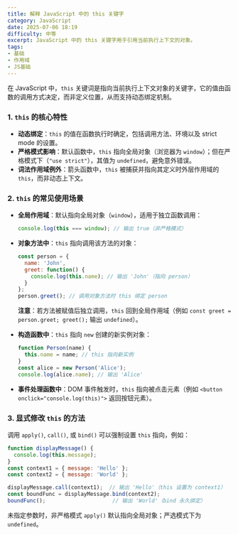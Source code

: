 ```yaml
---
title: 解释 JavaScript 中的 this 关键字
category: JavaScript
date: 2025-07-06 18:19
difficulty: 中等
excerpt: JavaScript 中的 this 关键字用于引用当前执行上下文的对象。
tags:
- 基础
- 作用域
- JS基础
---
```

在 JavaScript 中，`this` 关键词是指向当前执行上下文对象的关键字，它的值由函数的调用方式决定，而非定义位置，从而支持动态绑定机制。  

### 1. `this` 的核心特性
- **动态绑定**：`this` 的值在函数执行时确定，包括调用方法、环境以及 strict mode 的设置。
- **严格模式影响**：默认函数中，`this` 指向全局对象（浏览器为 `window`）；但在严格模式下（`"use strict"`），其值为 `undefined`，避免意外错误。
- **词法作用域例外**：箭头函数中，`this` 被捕获并指向其定义时外层作用域的 `this`，而非动态上下文。

### 2. `this` 的常见使用场景

- **全局作用域**：默认指向全局对象（`window`），适用于独立函数调用：
  ```javascript
  console.log(this === window); // 输出 true（非严格模式）
  ```
  
- **对象方法中**：`this` 指向调用该方法的对象：
  ```javascript
  const person = {
    name: 'John',
    greet: function() {
      console.log(this.name); // 输出 'John'（指向 person）
    }
  };
  person.greet(); // 调用对象方法时 this 绑定 person
  ```
  **注意**：若方法被赋值后独立调用，`this` 回到全局作用域（例如 `const greet = person.greet; greet();` 输出 `undefined`）。
  
- **构造函数中**：`this` 指向 `new` 创建的新实例对象：
  ```javascript
  function Person(name) {
    this.name = name; // this 指向新实例
  }
  const alice = new Person('Alice');
  console.log(alice.name); // 输出 'Alice'
  ```

- **事件处理函数中**：DOM 事件触发时，`this` 指向被点击元素（例如 `<button onclick="console.log(this)">` 返回按钮元素）。

### 3. 显式修改 `this` 的方法
调用 `apply()`, `call()`, 或 `bind()` 可以强制设置 `this` 指向，例如：
  ```javascript
  function displayMessage() {
    console.log(this.message);
  }
  const context1 = { message: 'Hello' };
  const context2 = { message: 'World' };

  displayMessage.call(context1);  // 输出 'Hello'（this 设置为 context1）
  const boundFunc = displayMessage.bind(context2);
  boundFunc();                     // 输出 'World'（bind 永久绑定）
  ```
  未指定参数时，非严格模式 `apply()` 默认指向全局对象；严选模式下为 `undefined`。

